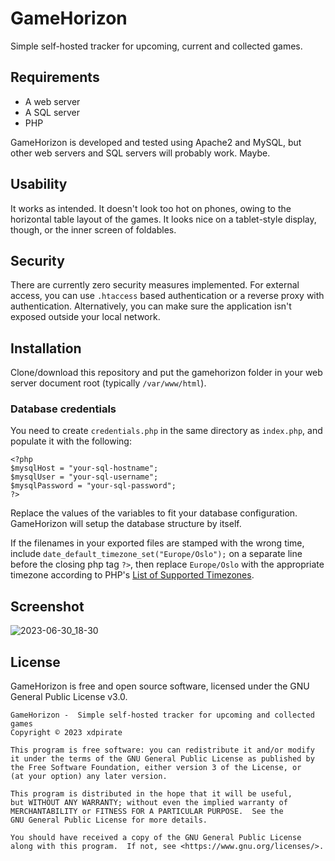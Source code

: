 # GameHorizon

Simple self-hosted tracker for upcoming, current and collected games.

## Requirements

* A web server
* A SQL server
* PHP

GameHorizon is developed and tested using Apache2 and MySQL, but other web servers and SQL servers will probably work. Maybe.

## Usability

It works as intended. It doesn't look too hot on phones, owing to the horizontal table layout of the games. It looks nice on a tablet-style display, though, or the inner screen of foldables. 

## Security

There are currently zero security measures implemented. For external access, you can use `.htaccess` based authentication or a reverse proxy with authentication. Alternatively, you can make sure the application isn't exposed outside your local network.

## Installation
Clone/download this repository and put the gamehorizon folder in your web server document root (typically `/var/www/html`).

### Database credentials

You need to create `credentials.php` in the same directory as `index.php`, and populate it with the following:

```
<?php
$mysqlHost = "your-sql-hostname";
$mysqlUser = "your-sql-username";
$mysqlPassword = "your-sql-password";
?>
```

Replace the values of the variables to fit your database configuration. GameHorizon will setup the database structure by itself.

If the filenames in your exported files are stamped with the wrong time, include `date_default_timezone_set("Europe/Oslo");` on a separate line before the closing php tag `?>`, then replace `Europe/Oslo` with the appropriate timezone according to PHP's [List of Supported Timezones](https://www.php.net/manual/en/timezones.php).


## Screenshot
![2023-06-30_18-30](https://github.com/xdpirate/gamehorizon/assets/1757462/c9c55c78-fbba-4d66-8dd8-882728f9a4ad)

## License

GameHorizon is free and open source software, licensed under the GNU General Public License v3.0.

    GameHorizon -  Simple self-hosted tracker for upcoming and collected games
    Copyright ©️ 2023 xdpirate

    This program is free software: you can redistribute it and/or modify
    it under the terms of the GNU General Public License as published by
    the Free Software Foundation, either version 3 of the License, or
    (at your option) any later version.

    This program is distributed in the hope that it will be useful,
    but WITHOUT ANY WARRANTY; without even the implied warranty of
    MERCHANTABILITY or FITNESS FOR A PARTICULAR PURPOSE.  See the
    GNU General Public License for more details.

    You should have received a copy of the GNU General Public License
    along with this program.  If not, see <https://www.gnu.org/licenses/>.
